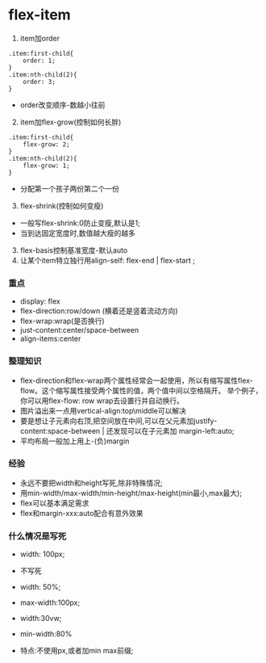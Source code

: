 # flex-item
1. item加order
```
.item:first-child{
    order: 1;
}
.item:nth-child(2){
    order: 3;
}
```
* order改变顺序-数越小往前

2. item加flex-grow(控制如何长胖)
```
.item:first-child{
    flex-grow: 2;
}
.item:nth-child(2){
    flex-grow: 1;
}
```
* 分配第一个孩子两份第二个一份
3. flex-shrink(控制如何变瘦)
* 一般写flex-shrink:0防止变瘦,默认是1;
* 当到达固定宽度时,数值越大瘦的越多
3. flex-basis控制基准宽度-默认auto
4. 让某个item特立独行用align-self: flex-end  |  flex-start ;
### 重点
* display: flex
* flex-direction:row/down (横着还是竖着流动方向)
* flex-wrap:wrap(是否换行)
* just-content:center/space-between
* align-items:center

### 整理知识
* flex-direction和flex-wrap两个属性经常会一起使用，所以有缩写属性flex-flow。这个缩写属性接受两个属性的值，两个值中间以空格隔开。
举个例子，你可以用flex-flow: row wrap去设置行并自动换行。
* 图片溢出来一点用vertical-align:top\middle可以解决
* 要是想让子元素向右顶,把空间放在中间,可以在父元素加justify-content:space-between  | 还发现可以在子元素加 margin-left:auto;
* 平均布局一般加上用上-(负)margin


### 经验
* 永远不要把width和height写死,除非特殊情况;
* 用min-width/max-width/min-height/max-height(min最小,max最大);
* flex可以基本满足需求
* flex和margin-xxx:auto配合有意外效果

### 什么情况是写死
* width: 100px;

* 不写死
* width: 50%;
* max-width:100px;
* width:30vw;
* min-width:80%
* 特点:不使用px,或者加min max前缀; 


